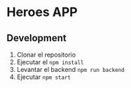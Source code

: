 # Heroes APP
## Development

1. Clonar el repositorio
2. Ejecutar el ```npm install```
3. Levantar el backend ```npm run backend```
4. Ejecutar ```npm start```
